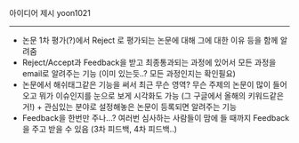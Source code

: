 아이디어 제시 yoon1021

---

- 논문 1차 평가(?)에서  Reject 로 평가되는 논문에 대해 그에 대한 이유 등을 함께 알려줌
- Reject/Accept과 Feedback을 받고 최종통과되는 과정에 있어서 모든 과정을 email로 알려주는 기능 (이미 있는듯..? 모든 과정인지는 확인필요)
- 논문에서 해쉬태그같은 기능을 써서 최근 무슨 영역? 무슨 주제의 논문이 많이 들어오고 뭐가 이슈인지를 눈으로 보게 시각화도 가능 (그 구글에서 올해의 키워드같은거!) + 관심있는 분야로 설정해놓은 논문이 등록되면 알려주는 기능
- Feedback을 한번만 주나...? 여러번 심사하는 사람들이 맘에 들 때까지 Feedback을 주고 받을 수 있음 (3차 피드백, 4차 피드백..)


